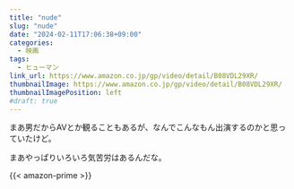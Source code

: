 ```yaml
---
title: "nude"
slug: "nude"
date: "2024-02-11T17:06:38+09:00"
categories:
  - 映画
tags:
  - ヒューマン
link_url: https://www.amazon.co.jp/gp/video/detail/B08VDL29XR/
thumbnailImage: https://www.amazon.co.jp/gp/video/detail/B08VDL29XR/
thumbnailImagePosition: left
#draft: true
---
```

まあ男だからAVとか観ることもあるが、なんでこんなもん出演するのかと思っていたけど。
<!--more-->
まあやっぱりいろいろ気苦労はあるんだな。

{{< amazon-prime >}}
